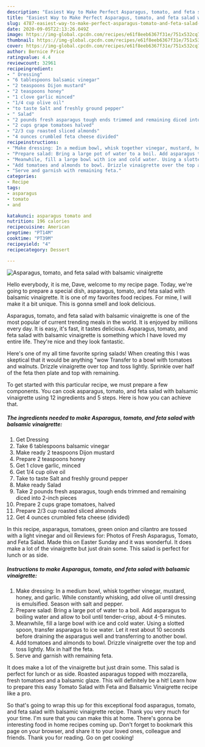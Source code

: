 ```yaml
---
description: "Easiest Way to Make Perfect Asparagus, tomato, and feta salad with balsamic vinaigrette"
title: "Easiest Way to Make Perfect Asparagus, tomato, and feta salad with balsamic vinaigrette"
slug: 4787-easiest-way-to-make-perfect-asparagus-tomato-and-feta-salad-with-balsamic-vinaigrette
date: 2020-09-05T22:13:26.049Z
image: https://img-global.cpcdn.com/recipes/e61f8eeb6367f31e/751x532cq70/asparagus-tomato-and-feta-salad-with-balsamic-vinaigrette-recipe-main-photo.jpg
thumbnail: https://img-global.cpcdn.com/recipes/e61f8eeb6367f31e/751x532cq70/asparagus-tomato-and-feta-salad-with-balsamic-vinaigrette-recipe-main-photo.jpg
cover: https://img-global.cpcdn.com/recipes/e61f8eeb6367f31e/751x532cq70/asparagus-tomato-and-feta-salad-with-balsamic-vinaigrette-recipe-main-photo.jpg
author: Bernice Price
ratingvalue: 4.4
reviewcount: 32961
recipeingredient:
- " Dressing"
- "6 tablespoons balsamic vinegar"
- "2 teaspoons Dijon mustard"
- "2 teaspoons honey"
- "1 clove garlic minced"
- "1/4 cup olive oil"
- "to taste Salt and freshly ground pepper"
- " Salad"
- "2 pounds fresh asparagus tough ends trimmed and remaining diced into 2inch pieces"
- "2 cups grape tomatoes halved"
- "2/3 cup roasted sliced almonds"
- "4 ounces crumbled feta cheese divided"
recipeinstructions:
- "Make dressing: In a medium bowl, whisk together vinegar, mustard, honey, and garlic. While constantly whisking, add olive oil until dressing is emulsified. Season with salt and pepper."
- "Prepare salad: Bring a large pot of water to a boil. Add asparagus to boiling water and allow to boil until tender-crisp, about 4-5 minutes."
- "Meanwhile, fill a large bowl with ice and cold water. Using a slotted spoon, transfer asparagus to ice water. Let it rest about 10 seconds before draining the asparagus well and transferring to another bowl."
- "Add tomatoes and almonds to bowl. Drizzle vinaigrette over the top and toss lightly. Mix in half the feta."
- "Serve and garnish with remaining feta."
categories:
- Recipe
tags:
- asparagus
- tomato
- and

katakunci: asparagus tomato and 
nutrition: 196 calories
recipecuisine: American
preptime: "PT14M"
cooktime: "PT39M"
recipeyield: "4"
recipecategory: Dessert

---
```



![Asparagus, tomato, and feta salad with balsamic vinaigrette](https://img-global.cpcdn.com/recipes/e61f8eeb6367f31e/751x532cq70/asparagus-tomato-and-feta-salad-with-balsamic-vinaigrette-recipe-main-photo.jpg)

Hello everybody, it is me, Dave, welcome to my recipe page. Today, we're going to prepare a special dish, asparagus, tomato, and feta salad with balsamic vinaigrette. It is one of my favorites food recipes. For mine, I will make it a bit unique. This is gonna smell and look delicious.

Asparagus, tomato, and feta salad with balsamic vinaigrette is one of the most popular of current trending meals in the world. It is enjoyed by millions every day. It is easy, it's fast, it tastes delicious. Asparagus, tomato, and feta salad with balsamic vinaigrette is something which I have loved my entire life. They're nice and they look fantastic.

Here&#39;s one of my all time favorite spring salads! When creating this I was skeptical that it would be anything &#34;wow Transfer to a bowl with tomatoes and walnuts. Drizzle vinaigrette over top and toss lightly. Sprinkle over half of the feta then plate and top with remaining.


To get started with this particular recipe, we must prepare a few components. You can cook asparagus, tomato, and feta salad with balsamic vinaigrette using 12 ingredients and 5 steps. Here is how you can achieve that.

<!--inarticleads1-->

##### The ingredients needed to make Asparagus, tomato, and feta salad with balsamic vinaigrette:

1. Get  Dressing
1. Take 6 tablespoons balsamic vinegar
1. Make ready 2 teaspoons Dijon mustard
1. Prepare 2 teaspoons honey
1. Get 1 clove garlic, minced
1. Get 1/4 cup olive oil
1. Take to taste Salt and freshly ground pepper
1. Make ready  Salad
1. Take 2 pounds fresh asparagus, tough ends trimmed and remaining diced into 2-inch pieces
1. Prepare 2 cups grape tomatoes, halved
1. Prepare 2/3 cup roasted sliced almonds
1. Get 4 ounces crumbled feta cheese (divided)


In this recipe, asparagus, tomatoes, green onion and cilantro are tossed with a light vinegar and oil Reviews for: Photos of Fresh Asparagus, Tomato, and Feta Salad. Made this on Easter Sunday and it was wonderful. It does make a lot of the vinaigrette but just drain some. This salad is perfect for lunch or as side. 

<!--inarticleads2-->

##### Instructions to make Asparagus, tomato, and feta salad with balsamic vinaigrette:

1. Make dressing: In a medium bowl, whisk together vinegar, mustard, honey, and garlic. While constantly whisking, add olive oil until dressing is emulsified. Season with salt and pepper.
1. Prepare salad: Bring a large pot of water to a boil. Add asparagus to boiling water and allow to boil until tender-crisp, about 4-5 minutes.
1. Meanwhile, fill a large bowl with ice and cold water. Using a slotted spoon, transfer asparagus to ice water. Let it rest about 10 seconds before draining the asparagus well and transferring to another bowl.
1. Add tomatoes and almonds to bowl. Drizzle vinaigrette over the top and toss lightly. Mix in half the feta.
1. Serve and garnish with remaining feta.


It does make a lot of the vinaigrette but just drain some. This salad is perfect for lunch or as side. Roasted asparagus topped with mozzarella, fresh tomatoes and a balsamic glaze. This will definitely be a hit! Learn how to prepare this easy Tomato Salad with Feta and Balsamic Vinaigrette recipe like a pro. 

So that's going to wrap this up for this exceptional food asparagus, tomato, and feta salad with balsamic vinaigrette recipe. Thank you very much for your time. I'm sure that you can make this at home. There's gonna be interesting food in home recipes coming up. Don't forget to bookmark this page on your browser, and share it to your loved ones, colleague and friends. Thank you for reading. Go on get cooking!
